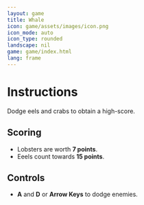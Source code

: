 ```yaml
---
layout: game
title: Whale
icon: game/assets/images/icon.png
icon_mode: auto
icon_type: rounded
landscape: nil
game: game/index.html
lang: frame
---
```


# Instructions

Dodge eels and crabs to obtain a high-score.

## Scoring

-   Lobsters are worth **7 points**.
-   Eeels count towards **15 points**.

## Controls

-   **A** and **D** or **Arrow Keys** to dodge enemies.
